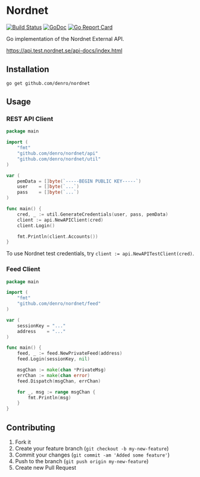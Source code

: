 # Nordnet

[![Build Status](https://travis-ci.org/denro/nordnet.svg?branch=master)](https://travis-ci.org/denro/nordnet)
[![GoDoc](https://godoc.org/github.com/denro/nordnet?status.svg)](http://godoc.org/github.com/denro/nordnet)
[![Go Report Card](https://goreportcard.com/badge/github.com/denro/nordnet)](https://goreportcard.com/report/github.com/denro/nordnet)

Go implementation of the Nordnet External API.

https://api.test.nordnet.se/api-docs/index.html


## Installation

`go get github.com/denro/nordnet`

## Usage


### REST API Client

```go
package main

import (
	"fmt"
	"github.com/denro/nordnet/api"
	"github.com/denro/nordnet/util"
)

var (
	pemData = []byte(`-----BEGIN PUBLIC KEY-----`)
	user    = []byte(`...`)
	pass    = []byte(`...`)
)

func main() {
	cred, _ := util.GenerateCredentials(user, pass, pemData)
	client := api.NewAPIClient(cred)
	client.Login()

	fmt.Println(client.Accounts())
}
```

To use Nordnet test credentials, try `client := api.NewAPITestClient(cred)`.

### Feed Client

```go
package main

import (
	"fmt"
	"github.com/denro/nordnet/feed"
)

var (
	sessionKey = "..."
	address    = "..."
)

func main() {
	feed, _ := feed.NewPrivateFeed(address)
	feed.Login(sessionKey, nil)

	msgChan := make(chan *PrivateMsg)
	errChan := make(chan error)
	feed.Dispatch(msgChan, errChan)

	for _, msg := range msgChan {
		fmt.Println(msg)
	}
}
```

## Contributing

1. Fork it
2. Create your feature branch (`git checkout -b my-new-feature`)
3. Commit your changes (`git commit -am 'Added some feature'`)
4. Push to the branch (`git push origin my-new-feature`)
5. Create new Pull Request
